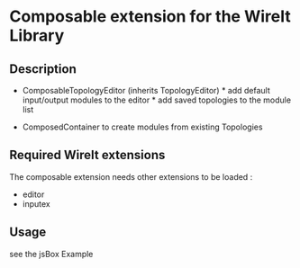 # Composable extension for the WireIt Library


## Description

 * ComposableTopologyEditor (inherits TopologyEditor)
 		 * add default input/output modules to the editor
 		 * add saved topologies to the module list

 * ComposedContainer to create modules from existing Topologies

## Required WireIt extensions

The composable extension needs other extensions to be loaded :

 * editor
 * inputex

## Usage

see the jsBox Example